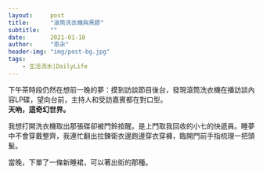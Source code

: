 ```yaml
---
layout:     post
title:      "滾筒洗衣機與黑膠"
subtitle:   ""
date:       2021-01-18
author:     "恩永"
header-img: "img/post-bg.jpg"
tags:
    - 生活流水|DailyLife
---
```



下午茶時段仍然在想前一晚的夢：摸到訪談節目後台，發現滾筒洗衣機在播訪談內容LP碟，望向台前，主持人和受訪嘉賓都在對口型。  
**天吶，這奇幻世界。**

我想打開洗衣機取出那張碟卻被門鈴按醒。是上門取我回收的小七的快遞員。睡夢中不會穿戴整齊，我連忙翻出拉鍊衛衣邊跑邊穿衣穿褲，臨開門前手指梳理一把頭髮。

當晚，下單了一條新睡裙，可以著出街的那種。
